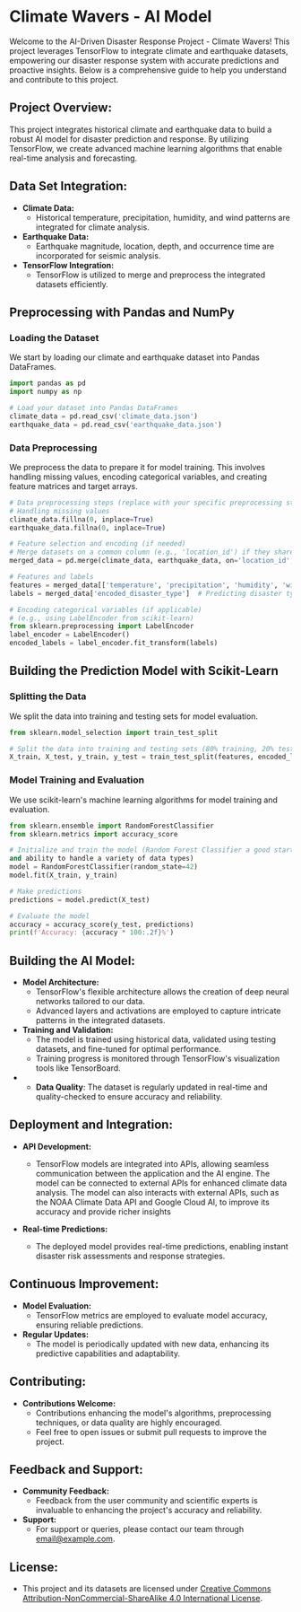 # Climate Wavers - AI Model

Welcome to the AI-Driven Disaster Response Project - Climate Wavers! This project leverages TensorFlow to integrate climate and earthquake datasets, empowering our disaster response system with accurate predictions and proactive insights. Below is a comprehensive guide to help you understand and contribute to this project.

##  **Project Overview:**
This project integrates historical climate and earthquake data to build a robust AI model for disaster prediction and response. By utilizing TensorFlow, we create advanced machine learning algorithms that enable real-time analysis and forecasting.

##  **Data Set Integration:**
- **Climate Data:**
  - Historical temperature, precipitation, humidity, and wind patterns are integrated for climate analysis.
- **Earthquake Data:**
  - Earthquake magnitude, location, depth, and occurrence time are incorporated for seismic analysis.
- **TensorFlow Integration:**
  - TensorFlow is utilized to merge and preprocess the integrated datasets efficiently.
 

## Preprocessing with Pandas and NumPy

### Loading the Dataset
We start by loading our climate and earthquake dataset into Pandas DataFrames.

```python
import pandas as pd
import numpy as np

# Load your dataset into Pandas DataFrames
climate_data = pd.read_csv('climate_data.json')
earthquake_data = pd.read_csv('earthquake_data.json')
```

### Data Preprocessing
We preprocess the data to prepare it for model training. This involves handling missing values, encoding categorical variables, and creating feature matrices and target arrays.

```python
# Data preprocessing steps (replace with your specific preprocessing steps)
# Handling missing values
climate_data.fillna(0, inplace=True)
earthquake_data.fillna(0, inplace=True)

# Feature selection and encoding (if needed)
# Merge datasets on a common column (e.g., 'location_id') if they share a common identifier
merged_data = pd.merge(climate_data, earthquake_data, on='location_id', how='inner')

# Features and labels
features = merged_data[['temperature', 'precipitation', 'humidity', 'wind_speed', 'magnitude', 'depth']]
labels = merged_data['encoded_disaster_type']  # Predicting disaster types

# Encoding categorical variables (if applicable)
# (e.g., using LabelEncoder from scikit-learn)
from sklearn.preprocessing import LabelEncoder
label_encoder = LabelEncoder()
encoded_labels = label_encoder.fit_transform(labels)
```

## Building the Prediction Model with Scikit-Learn

### Splitting the Data
We split the data into training and testing sets for model evaluation.

```python
from sklearn.model_selection import train_test_split

# Split the data into training and testing sets (80% training, 20% testing)
X_train, X_test, y_train, y_test = train_test_split(features, encoded_labels, test_size=0.2, random_state=42)
```

### Model Training and Evaluation
We use scikit-learn's machine learning algorithms for model training and evaluation.

```python
from sklearn.ensemble import RandomForestClassifier
from sklearn.metrics import accuracy_score

# Initialize and train the model (Random Forest Classifier a good starting point due to its robustness
and ability to handle a variety of data types)
model = RandomForestClassifier(random_state=42)
model.fit(X_train, y_train)

# Make predictions
predictions = model.predict(X_test)

# Evaluate the model
accuracy = accuracy_score(y_test, predictions)
print(f'Accuracy: {accuracy * 100:.2f}%')
```

##  **Building the AI Model:**
- **Model Architecture:**
  - TensorFlow's flexible architecture allows the creation of deep neural networks tailored to our data.
  - Advanced layers and activations are employed to capture intricate patterns in the integrated datasets.
- **Training and Validation:**
  - The model is trained using historical data, validated using testing datasets, and fine-tuned for optimal performance.
  - Training progress is monitored through TensorFlow's visualization tools like TensorBoard.
- - **Data Quality**: The dataset is regularly updated in real-time and quality-checked to ensure accuracy and reliability.

##  **Deployment and Integration:**
- **API Development:**
  - TensorFlow models are integrated into APIs, allowing seamless communication between the application and the AI engine. The model can be connected to external APIs for enhanced climate data analysis. The model can also interacts with external APIs, such as the NOAA Climate Data API and Google Cloud AI, to improve its accuracy and provide richer insights
    
- **Real-time Predictions:**
  - The deployed model provides real-time predictions, enabling instant disaster risk assessments and response strategies.

##  **Continuous Improvement:**
- **Model Evaluation:**
  - TensorFlow metrics are employed to evaluate model accuracy, ensuring reliable predictions.
- **Regular Updates:**
  - The model is periodically updated with new data, enhancing its predictive capabilities and adaptability.

## **Contributing:**
- **Contributions Welcome:**
  - Contributions enhancing the model's algorithms, preprocessing techniques, or data quality are highly encouraged.
  - Feel free to open issues or submit pull requests to improve the project.

##  **Feedback and Support:**
- **Community Feedback:**
  - Feedback from the user community and scientific experts is invaluable to enhancing the project's accuracy and reliability.
- **Support:**
  - For support or queries, please contact our team through [email@example.com](mailto:email@example.com).

##  **License:**
- This project and its datasets are licensed under [Creative Commons Attribution-NonCommercial-ShareAlike 4.0 International License](https://creativecommons.org/licenses/by-nc-sa/4.0/).


